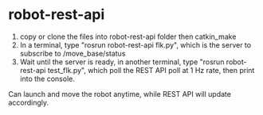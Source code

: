 # robot-rest-api

1) copy or clone the files into robot-rest-api folder then catkin_make
2) In a terminal, type "rosrun robot-rest-api flk.py", which is the server to subscribe to /move_base/status
3) Wait until the server is ready, in another terminal, type "rosrun robot-rest-api test_flk.py", which poll the REST API poll at 1 Hz rate, then print into the console.

Can launch and move the robot anytime, while REST API will update accordingly.
